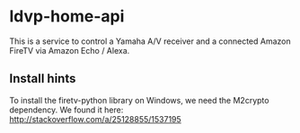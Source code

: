 # ldvp-home-api

This is a service to control a Yamaha A/V receiver and a connected Amazon FireTV via Amazon Echo / Alexa.

## Install hints
To install the firetv-python library on Windows, we need the M2crypto dependency. We found it here: http://stackoverflow.com/a/25128855/1537195
